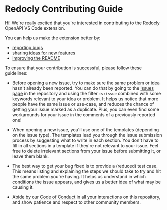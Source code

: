 # Redocly Contributing Guide

Hi! We're really excited that you're interested in contributing to the Redocly OpenAPI VS Code extension.

You can help us make the extension better by:

- [reporting bugs](https://github.com/Redocly/redocly-vs-code/issues/new/choose)
- [sharing ideas for new features](https://github.com/Redocly/redocly-vs-code/issues/new/choose)
- [improving the README](https://github.com/Redocly/redocly-vs-code/blob/main/README.md)


To ensure that your contribution is successful, please follow these guidelines:

- Before opening a new issue, try to make sure the same problem or idea hasn't already been reported. You can do that by going to the [Issues page](https://github.com/Redocly/redocly-vs-code/issues) in the repository and using the filter `is:issue` combined with some keywords relevant to your idea or problem. It helps us notice that more people have the same issue or use-case, and reduces the chance of getting your issue marked as a duplicate. Plus, you can even find some workarounds for your issue in the comments of a previously reported one!

- When opening a new issue, you'll use one of the templates (depending on the issue type). The templates lead you through the issue submission process by suggesting what to write in each section. You don't have to fill in all sections in a template if they're not relevant to your issue. Feel free to delete irrelevant sections from your issue before submitting it, or leave them blank.

- The best way to get your bug fixed is to provide a (reduced) test case. This means listing and explaining the steps we should take to try and hit the same problem you're having. It helps us understand in which conditions the issue appears, and gives us a better idea of what may be causing it.

- Abide by our [Code of Conduct](./CODE_OF_CONDUCT.md) in all your interactions on this repository, and show patience and respect to other community members. 
